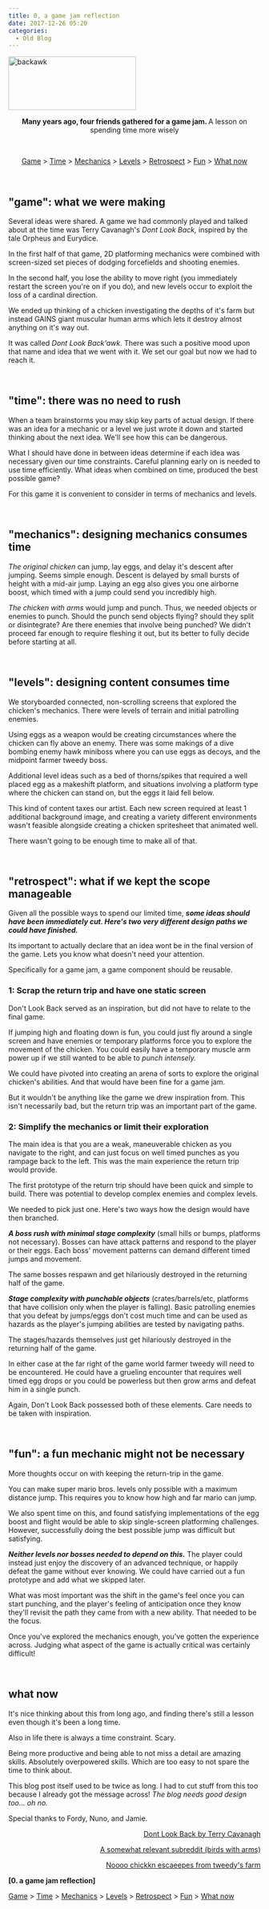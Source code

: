 ```yaml
---
title: 0, a game jam reflection
date: 2017-12-26 05:20
categories:
  - Old Blog
---
```

<img class=" wp-image-60 aligncenter" src="https://iuondesign.files.wordpress.com/2017/12/backawk.png" alt="backawk" width="255" height="107" />
<p style="text-align:center;"><strong>Many years ago, four friends gathered for a game jam.
</strong>A lesson on spending time more wisely</p>
<!--more-->

&nbsp;
<p style="text-align:center;"><a href="#game">Game</a> &gt; <a href="#time">Time</a> &gt; <a href="#mechanics">Mechanics</a> &gt; <a href="#levels">Levels</a> &gt; <a href="#retrospect">Retrospect</a> &gt; <a href="#fun">Fun</a> &gt; <a href="#whatnow">What now</a></p>
<a name="game"></a>

&nbsp;
<h2><strong>"game": what we were making</strong></h2>
Several ideas were shared. A game we had commonly played and talked about at the time was Terry Cavanagh's <em>Dont Look Back,</em> inspired by the tale Orpheus and Eurydice.

In the first half of that game, 2D platforming mechanics were combined with screen-sized set pieces of dodging forcefields and shooting enemies.

In the second half, you lose the ability to move right (you immediately restart the screen you're on if you do), and new levels occur to exploit the loss of a cardinal direction.

We ended up thinking of a chicken investigating the depths of it's farm but instead GAINS giant muscular human arms which lets it destroy almost anything on it's way out.

It was called <em>Dont Look Back'awk</em>. There was such a positive mood upon that name and idea that we went with it. We set our goal but now we had to reach it.

<a name="time"></a>

&nbsp;
<h2><strong>"time": there was no need to rush</strong></h2>
When a team brainstorms you may skip key parts of actual design. If there was an idea for a mechanic or a level we just wrote it down and started thinking about the next idea. We'll see how this can be dangerous.

What I should have done in between ideas determine if each idea was necessary given our time constraints. Careful planning early on is needed to use time efficiently. What ideas when combined on time, produced the best possible game?

For this game it is convenient to consider in terms of mechanics and levels.

<a name="mechanics"></a>

&nbsp;
<h2><strong>"mechanics": designing mechanics consumes time</strong></h2>
<em>The original chicken</em> can jump, lay eggs, and delay it's descent after jumping. Seems simple enough. Descent is delayed by small bursts of height with a mid-air jump. Laying an egg also gives you one airborne boost, which timed with a jump could send you incredibly high.

<em>The chicken with arms</em> would jump and punch. Thus, we needed objects or enemies to punch. Should the punch send objects flying? should they split or disintegrate? Are there enemies that involve being punched? We didn't proceed far enough to require fleshing it out, but its better to fully decide before starting at all.

<a name="levels"></a>

&nbsp;
<h2><strong>"levels": designing content consumes time</strong></h2>
We storyboarded connected, non-scrolling screens that explored the chicken's mechanics. There were levels of terrain and initial patrolling enemies.

Using eggs as a weapon would be creating circumstances where the chicken can fly above an enemy. There was some makings of a dive bombing enemy hawk miniboss where you can use eggs as decoys, and the midpoint farmer tweedy boss.

Additional level ideas such as a bed of thorns/spikes that required a well placed egg as a makeshift platform, and situations involving a platform type where the chicken can stand on, but the eggs it laid fell below.

This kind of content taxes our artist. Each new screen required at least 1 additional background image, and creating a variety different environments wasn't feasible alongside creating a chicken spritesheet that animated well.

There wasn't going to be enough time to make all of that.

<a name="retrospect"></a>

&nbsp;
<h2><strong>"retrospect": what if we kept the scope manageable</strong></h2>
Given all the possible ways to spend our limited time, <b><i>some ideas should have been immediately cut. Here's two very different design paths we could have finished. </i></b>

Its important to actually declare that an idea wont be in the final version of the game. Lets you know what doesn't need your attention.

Specifically for a game jam, a game component should be reusable.
<h3><strong>1: Scrap the return trip and have one static screen</strong></h3>
Don't Look Back served as an inspiration, but did not have to relate to the final game.

If jumping high and floating down is fun, you could just fly around a single screen and have enemies or temporary platforms force you to explore the movement of the chicken. You could easily have a temporary muscle arm power up if we still wanted to be able to <em>punch intensely.</em>

We could have pivoted into creating an arena of sorts to explore the original chicken's abilities. And that would have been fine for a game jam.

But it wouldn't be anything like the game we drew inspiration from. This isn't necessarily bad, but the return trip was an important part of the game.
<h3><strong>2: Simplify the mechanics or limit their exploration</strong></h3>
The main idea is that you are a weak, maneuverable chicken as you navigate to the right, and can just focus on well timed punches as you rampage back to the left. This was the main experience the return trip would provide.

The first prototype of the return trip should have been quick and simple to build. There was potential to develop complex enemies and complex levels.

We needed to pick just one. Here's two ways how the design would have then branched.

<em><strong>A boss rush with minimal stage complexity</strong> </em>(small hills or bumps, platforms not necessary). Bosses can have attack patterns and respond to the player or their eggs. Each boss' movement patterns can demand different timed jumps and movement.

The same bosses respawn and get hilariously destroyed in the returning half of the game.

<em><strong>Stage complexity with punchable objects</strong> </em>(crates/barrels/etc, platforms that have collision only when the player is falling). Basic patrolling enemies that you defeat by jumps/eggs don't cost much time and can be used as hazards as the player's jumping abilities are tested by navigating paths.

The stages/hazards themselves just get hilariously destroyed in the returning half of the game.

In either case at the far right of the game world farmer tweedy will need to be encountered. He could have a grueling encounter that requires well timed egg drops or you could be powerless but then grow arms and defeat him in a single punch.

Again, Don't Look Back possessed both of these elements. Care needs to be taken with inspiration.

<a name="fun"></a>

&nbsp;
<h2><strong>"fun": a fun mechanic might not be necessary</strong></h2>
More thoughts occur on with keeping the return-trip in the game.

You can make super mario bros. levels only possible with a maximum distance jump. This requires you to know how high and far mario can jump.

We also spent time on this, and found satisfying implementations of the egg boost and flight would be able to skip single-screen platforming challenges. However, successfully doing the best possible jump was difficult but satisfying.

<em><strong>Neither levels nor bosses needed to depend on this.</strong></em> The player could instead just enjoy the discovery of an advanced technique, or happily defeat the game without ever knowing. We could have carried out a fun prototype and add what we skipped later.

What was most important was the shift in the game's feel once you can start punching, and the player's feeling of anticipation once they know they'll revisit the path they came from with a new ability. That needed to be the focus.

Once you've explored the mechanics enough, you've gotten the experience across. Judging what aspect of the game is actually critical was certainly difficult!

<a name="whatnow"></a>

&nbsp;
<h2><strong>what now</strong></h2>
It's nice thinking about this from long ago, and finding there's still a lesson even though it's been a long time.

Also in life there is always a time constraint. Scary.

Being more productive and being able to not miss a detail are amazing skills. Absolutely overpowered skills. Which are too easy to not spare the time to think about.

This blog post itself used to be twice as long. I had to cut stuff from this too because I already got the message across! <em>The blog needs good design too... oh no.</em>

Special thanks to Fordy, Nuno, and Jamie.
<p style="text-align:right;"><a href="https://terrycavanaghgames.com/dontlookback/" target="_blank" rel="noopener">Dont Look Back by Terry Cavanagh</a></p>
<p style="text-align:right;"><a href="https://www.reddit.com/r/birdswitharms/" target="_blank" rel="noopener">A somewhat relevant subreddit (birds with arms)</a></p>
<p style="text-align:right;"><a href="https://www.youtube.com/watch?v=djMu_E6hNjU" target="_blank" rel="noopener">Noooo chickkn escaeepes from tweedy's farm</a></p>
<strong>[0. a game jam reflection]</strong>

<a href="#game">Game</a> &gt; <a href="#time">Time</a> &gt; <a href="#mechanics">Mechanics</a> &gt; <a href="#levels">Levels</a> &gt; <a href="#retrospect">Retrospect</a> &gt; <a href="#fun">Fun</a> &gt; <a href="#whatnow">What now</a>
